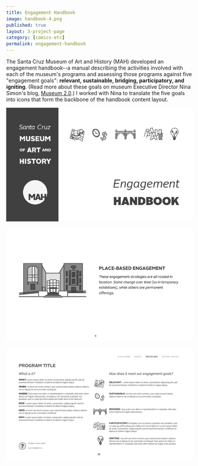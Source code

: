 ```yaml
---
title: Engagement Handbook
image: handbook-4.png
published: true
layout: 3-project-page
category: [comics-etc]
permalink: engagement-handbook
---
```

The Santa Cruz Museum of Art and History (MAH) developed an engagement handbook--a manual describing the activities involved with each of the museum's programs and assessing those programs against five "engagement goals": **relevant, sustainable, bridging, participatory, and igniting**. (Read more about these goals on museum Executive Director Nina Simon's blog, [Museum 2.0](http://museumtwo.blogspot.com/2014/09/what-are-your-engagement-goals.html).) I worked with Nina to translate the five goals into icons that form the backbone of the handbook content layout. 

![Engagement Handbook design, Santa Cruz Museum of Art and History](/images/comics-etc/handbook-1.png)

![Engagement Handbook design, Santa Cruz Museum of Art and History](/images/comics-etc/handbook-2.png)

![Engagement Handbook design, Santa Cruz Museum of Art and History](/images/comics-etc/handbook-3.png)